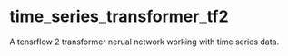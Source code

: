 # time_series_transformer_tf2
A tensrflow 2 transformer nerual network working with time series data.
